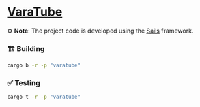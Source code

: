 # [VaraTube](https://wiki.vara.network/docs/examples/Infra/varatube)

⚙️ **Note**: The project code is developed using the [Sails](https://github.com/gear-tech/sails) framework.


### 🏗️ Building

```sh
cargo b -r -p "varatube"
```

### ✅ Testing

```sh
cargo t -r -p "varatube"
```
